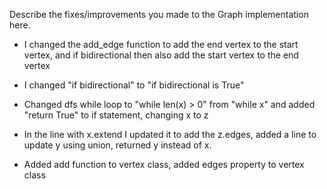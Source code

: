 Describe the fixes/improvements you made to the Graph implementation here.

- I changed the add_edge function to add the end vertex to the start vertex, and if bidirectional then also add the start vertex to the end vertex

- I changed "if bidirectional" to "if bidirectional is True"

- Changed dfs while loop to "while len(x) > 0" from "while x" and added "return True" to if statement, changing x to z

- In the line with x.extend I updated it to add the z.edges, added a line to update y using union, returned y instead of x.

- Added add function to vertex class, added edges property to vertex class
